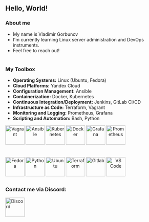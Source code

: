 ## Hello, World!
### About me
- My name is Vladimir Gorbunov
- I'm currently learning Linux server administration and DevOps instruments.
- Feel free to reach out! 
</br></br>

### My Toolbox
- **Operating Systems:** Linux (Ubuntu, Fedora)
- **Cloud Platforms:** Yandex Cloud
- **Configuration Management:** Ansible
- **Containerization:** Docker, Kubernetes
- **Continuous Integration/Deployment:** Jenkins, GitLab CI/CD
- **Infrastructure as Code:** Terraform, Vagrant
- **Monitoring and Logging:** Prometheus, Grafana
- **Scripting and Automation:** Bash, Python
<p align="center">
<img align="left" alt="Vagrant" width="60px" src="https://cdn.jsdelivr.net/gh/devicons/devicon/icons/vagrant/vagrant-original-wordmark.svg" />
<img align="left" alt="Ansible" width="60px" src="https://cdn.jsdelivr.net/gh/devicons/devicon/icons/ansible/ansible-original-wordmark.svg" />
<img align="left" alt="Kubernetes" width="60px" src="https://cdn.jsdelivr.net/gh/devicons/devicon/icons/kubernetes/kubernetes-plain-wordmark.svg" />
<img align="left" alt="Docker" width="60px" src="https://cdn.jsdelivr.net/gh/devicons/devicon/icons/docker/docker-original-wordmark.svg" />         
<img align="left" alt="Grafana" width="60px" src="https://cdn.jsdelivr.net/gh/devicons/devicon/icons/grafana/grafana-original-wordmark.svg" />
<img align="left" alt="Prometheus" width="60px" src="https://cdn.jsdelivr.net/gh/devicons/devicon/icons/prometheus/prometheus-original-wordmark.svg" /></p>
</br></br></br></br></br>
<p align="center">
<img align="left" alt="Fedora" width="60px" src="https://cdn.jsdelivr.net/gh/devicons/devicon/icons/fedora/fedora-original.svg" />
<img align="left" alt="Python" width="60px" src="https://cdn.jsdelivr.net/gh/devicons/devicon/icons/python/python-original-wordmark.svg" />
<img align="left" alt="Ubuntu" width="60px" src="https://cdn.jsdelivr.net/gh/devicons/devicon/icons/ubuntu/ubuntu-plain-wordmark.svg" />
<img align="left" alt="Terraform" width="60px" src="https://cdn.jsdelivr.net/gh/devicons/devicon/icons/terraform/terraform-original-wordmark.svg" />
<img align="left" alt="Gitlab" width="60px" src="https://cdn.jsdelivr.net/gh/devicons/devicon/icons/gitlab/gitlab-original-wordmark.svg" />
<img align="left" alt="VS Code" width="60px" src="https://cdn.jsdelivr.net/gh/devicons/devicon/icons/vscode/vscode-original-wordmark.svg" />
</p>

</br></br></br></br>
### Contact me via Discord:
[<img align="left" alt="Discord" width="60px" src="https://assets-global.website-files.com/6257adef93867e50d84d30e2/636e0a69f118df70ad7828d4_icon_clyde_blurple_RGB.svg" /> ](https://discordapp.com/users/484067662524317744/)

